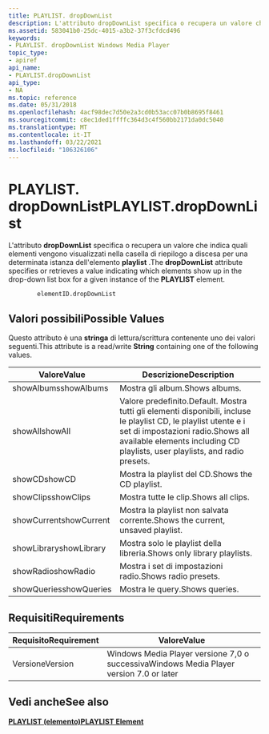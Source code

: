 ```yaml
---
title: PLAYLIST. dropDownList
description: L'attributo dropDownList specifica o recupera un valore che indica quali elementi vengono visualizzati nella casella di riepilogo a discesa per una determinata istanza dell'elemento PLAYLIST.
ms.assetid: 583041b0-25dc-4015-a3b2-37f3cfdcd496
keywords:
- PLAYLIST. dropDownList Windows Media Player
topic_type:
- apiref
api_name:
- PLAYLIST.dropDownList
api_type:
- NA
ms.topic: reference
ms.date: 05/31/2018
ms.openlocfilehash: 4acf98dec7d50e2a3cd0b53acc07b0b8695f8461
ms.sourcegitcommit: c8ec1ded1ffffc364d3c4f560bb2171da0dc5040
ms.translationtype: MT
ms.contentlocale: it-IT
ms.lasthandoff: 03/22/2021
ms.locfileid: "106326106"
---
```

# <a name="playlistdropdownlist"></a><span data-ttu-id="0720b-104">PLAYLIST. dropDownList</span><span class="sxs-lookup"><span data-stu-id="0720b-104">PLAYLIST.dropDownList</span></span>

<span data-ttu-id="0720b-105">L'attributo **dropDownList** specifica o recupera un valore che indica quali elementi vengono visualizzati nella casella di riepilogo a discesa per una determinata istanza dell'elemento **playlist** .</span><span class="sxs-lookup"><span data-stu-id="0720b-105">The **dropDownList** attribute specifies or retrieves a value indicating which elements show up in the drop-down list box for a given instance of the **PLAYLIST** element.</span></span>

``` syntax
        elementID.dropDownList
```

## <a name="possible-values"></a><span data-ttu-id="0720b-106">Valori possibili</span><span class="sxs-lookup"><span data-stu-id="0720b-106">Possible Values</span></span>

<span data-ttu-id="0720b-107">Questo attributo è una **stringa** di lettura/scrittura contenente uno dei valori seguenti.</span><span class="sxs-lookup"><span data-stu-id="0720b-107">This attribute is a read/write **String** containing one of the following values.</span></span>



| <span data-ttu-id="0720b-108">Valore</span><span class="sxs-lookup"><span data-stu-id="0720b-108">Value</span></span>       | <span data-ttu-id="0720b-109">Descrizione</span><span class="sxs-lookup"><span data-stu-id="0720b-109">Description</span></span>                                                                                      |
|-------------|--------------------------------------------------------------------------------------------------|
| <span data-ttu-id="0720b-110">showAlbums</span><span class="sxs-lookup"><span data-stu-id="0720b-110">showAlbums</span></span>  | <span data-ttu-id="0720b-111">Mostra gli album.</span><span class="sxs-lookup"><span data-stu-id="0720b-111">Shows albums.</span></span>                                                                                    |
| <span data-ttu-id="0720b-112">showAll</span><span class="sxs-lookup"><span data-stu-id="0720b-112">showAll</span></span>     | <span data-ttu-id="0720b-113">Valore predefinito.</span><span class="sxs-lookup"><span data-stu-id="0720b-113">Default.</span></span> <span data-ttu-id="0720b-114">Mostra tutti gli elementi disponibili, incluse le playlist CD, le playlist utente e i set di impostazioni radio.</span><span class="sxs-lookup"><span data-stu-id="0720b-114">Shows all available elements including CD playlists, user playlists, and radio presets.</span></span> |
| <span data-ttu-id="0720b-115">showCD</span><span class="sxs-lookup"><span data-stu-id="0720b-115">showCD</span></span>      | <span data-ttu-id="0720b-116">Mostra la playlist del CD.</span><span class="sxs-lookup"><span data-stu-id="0720b-116">Shows the CD playlist.</span></span>                                                                           |
| <span data-ttu-id="0720b-117">showClips</span><span class="sxs-lookup"><span data-stu-id="0720b-117">showClips</span></span>   | <span data-ttu-id="0720b-118">Mostra tutte le clip.</span><span class="sxs-lookup"><span data-stu-id="0720b-118">Shows all clips.</span></span>                                                                                 |
| <span data-ttu-id="0720b-119">showCurrent</span><span class="sxs-lookup"><span data-stu-id="0720b-119">showCurrent</span></span> | <span data-ttu-id="0720b-120">Mostra la playlist non salvata corrente.</span><span class="sxs-lookup"><span data-stu-id="0720b-120">Shows the current, unsaved playlist.</span></span>                                                             |
| <span data-ttu-id="0720b-121">showLibrary</span><span class="sxs-lookup"><span data-stu-id="0720b-121">showLibrary</span></span> | <span data-ttu-id="0720b-122">Mostra solo le playlist della libreria.</span><span class="sxs-lookup"><span data-stu-id="0720b-122">Shows only library playlists.</span></span>                                                                    |
| <span data-ttu-id="0720b-123">showRadio</span><span class="sxs-lookup"><span data-stu-id="0720b-123">showRadio</span></span>   | <span data-ttu-id="0720b-124">Mostra i set di impostazioni radio.</span><span class="sxs-lookup"><span data-stu-id="0720b-124">Shows radio presets.</span></span>                                                                             |
| <span data-ttu-id="0720b-125">showQueries</span><span class="sxs-lookup"><span data-stu-id="0720b-125">showQueries</span></span> | <span data-ttu-id="0720b-126">Mostra le query.</span><span class="sxs-lookup"><span data-stu-id="0720b-126">Shows queries.</span></span>                                                                                   |



 

## <a name="requirements"></a><span data-ttu-id="0720b-127">Requisiti</span><span class="sxs-lookup"><span data-stu-id="0720b-127">Requirements</span></span>



| <span data-ttu-id="0720b-128">Requisito</span><span class="sxs-lookup"><span data-stu-id="0720b-128">Requirement</span></span> | <span data-ttu-id="0720b-129">Valore</span><span class="sxs-lookup"><span data-stu-id="0720b-129">Value</span></span> |
|--------------------|------------------------------------------------------|
| <span data-ttu-id="0720b-130">Versione</span><span class="sxs-lookup"><span data-stu-id="0720b-130">Version</span></span><br/> | <span data-ttu-id="0720b-131">Windows Media Player versione 7,0 o successiva</span><span class="sxs-lookup"><span data-stu-id="0720b-131">Windows Media Player version 7.0 or later</span></span><br/> |



## <a name="see-also"></a><span data-ttu-id="0720b-132">Vedi anche</span><span class="sxs-lookup"><span data-stu-id="0720b-132">See also</span></span>

<dl> <dt>

[<span data-ttu-id="0720b-133">**PLAYLIST (elemento)**</span><span class="sxs-lookup"><span data-stu-id="0720b-133">**PLAYLIST Element**</span></span>](playlist-element.md)
</dt> </dl>

 

 





